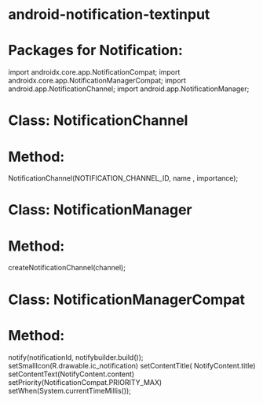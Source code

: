 # android-notification-textinput

# Packages for Notification:

import androidx.core.app.NotificationCompat;
import androidx.core.app.NotificationManagerCompat;
import android.app.NotificationChannel;
import android.app.NotificationManager;

# Class: NotificationChannel
# Method: 
NotificationChannel(NOTIFICATION_CHANNEL_ID, name , importance);

# Class: NotificationManager
# Method: 
createNotificationChannel(channel);

# Class: NotificationManagerCompat
# Method: 
notify(notificationId, notifybuilder.build());
setSmallIcon(R.drawable.ic_notification)
setContentTitle( NotifyContent.title)
setContentText(NotifyContent.content)
setPriority(NotificationCompat.PRIORITY_MAX)
setWhen(System.currentTimeMillis());

